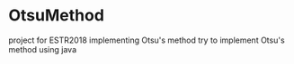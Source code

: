 # OtsuMethod
project for ESTR2018 implementing Otsu's method
try to implement Otsu's method using java
